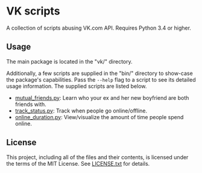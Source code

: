 VK scripts
==========

A collection of scripts abusing VK.com API.
Requires Python 3.4 or higher.

Usage
-----

The main package is located in the "vk/" directory.

Additionally, a few scripts are supplied in the "bin/" directory to show-case
the package's capabilities.
Pass the `--help` flag to a script to see its detailed usage information.
The supplied scripts are listed below.

* [mutual_friends.py]: Learn who your ex and her new boyfriend are both friends
with.
* [track_status.py]: Track when people go online/offline.
* [online_duration.py]: View/visualize the amount of time people spend online.

[mutual_friends.py]: docs/mutual_friends.md
[track_status.py]: docs/track_status.md
[online_duration.py]: docs/online_duration.md

License
-------

This project, including all of the files and their contents, is licensed under
the terms of the MIT License.
See [LICENSE.txt] for details.

[LICENSE.txt]: LICENSE.txt
